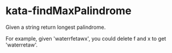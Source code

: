 # kata-findMaxPalindrome
Given a string return longest palindrome.

For example, given 'waterrfetawx', you could delete f and x to get 'waterretaw'.
